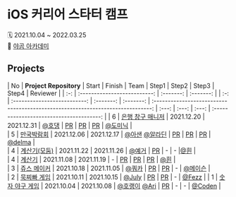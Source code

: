 # iOS 커리어 스타터 캠프
🗓 2021.10.04 ~ 2022.03.25   
🐻 [야곰 아카데미](https://www.yagom-academy.kr/) 
## Projects 
| No  |  **Project Repository**      |  Start  |  Finish   |                                      Team                                       | Step1 | Step2 | Step3 | Step4 |                 Reviewer                 |
| :-: | :--------------------------: | :-------: | :-------: |
| :-: | :--------------------------: | :-------: | :-------: | :-----------------------------------------------------------------------------: | :---: | :---: | :---: | :--------------------------------------: |
|  6  | [은행 창구 매니저](https://github.com/ye-ha/ios-bank-manager) |   2021.12.20   |   2021.12.31   | [@호댕](https://github.com/yanghojoon) | [PR](https://github.com/yagom-academy/ios-bank-manager/pull/110) | [PR](https://github.com/yagom-academy/ios-bank-manager/pull/121) | [PR](https://github.com/yagom-academy/ios-bank-manager/pull/132) | [@도미닉](https://github.com/AppleCEO) |   
|  5  | [만국박람회](https://github.com/ye-ha/ios-exposition-universelle) |   2021.12.06   |   2021.12.17   | [@아샌](https://github.com/ICS-Asan) [@알라딘](https://github.com/junbangg) | [PR](https://github.com/yagom-academy/ios-exposition-universelle/pull/110) | [PR](https://github.com/yagom-academy/ios-exposition-universelle/pull/122) | [PR](https://github.com/yagom-academy/ios-exposition-universelle/pull/131) | [@delma](https://github.com/delmaSong) |   
| 4 | [계산기(모둠)](https://github.com/ye-ha/ios-calculator-app) |   2021.11.22   |   2021.11.26   |   [@예거](https://github.com/Jager-yoo)   | [PR](https://github.com/yagom-academy/ios-calculator-app/pull/142) |   -   |   -   |[@흰](https://github.com/daheenallwhite) |   
| 4 | [계산기](https://github.com/ye-ha/ios-calculator-app) |   2021.11.08   |   2021.11.19   |   -   | [PR](https://github.com/yagom-academy/ios-calculator-app/pull/66) |   [PR](https://github.com/yagom-academy/ios-calculator-app/pull/104)   |   [PR](https://github.com/yagom-academy/ios-calculator-app/pull/124)   | [@흰](https://github.com/daheenallwhite) |   
|  3  | [쥬스 메이커](https://github.com/ye-ha/ios-juice-maker) |   2021.10.18   |   2021.11.05   | [@쿼카](https://github.com/Quokkaaa)  | [PR](https://github.com/yagom-academy/ios-juice-maker/pull/117) |   [PR](https://github.com/yagom-academy/ios-juice-maker/pull/131)   |   -   | [@메이슨](https://github.com/myssun0325) |   
|  2  | [묵찌빠 게임](https://github.com/ye-ha/ios-rock-paper-scissors) |   2021.10.11   |   2021.10.15   | [@July](https://github.com/July911) | [PR](https://github.com/yagom-academy/ios-rock-paper-scissors/pull/90) |   [PR](https://github.com/yagom-academy/ios-rock-paper-scissors/pull/105)   |   -   | [@Fezz](https://github.com/Fezravien) |
|  1  | [숫자 야구 게임](https://github.com/ye-ha/ios-number-baseball) |   2021.10.04   |   2021.10.08   | [@호랭이](https://github.com/horeng2) [@Ari](https://github.com/leeari95) | [PR](https://github.com/yagom-academy/ios-number-baseball/pull/49) |   -   |    -   | [@Coden](https://github.com/ictechgy) |          
